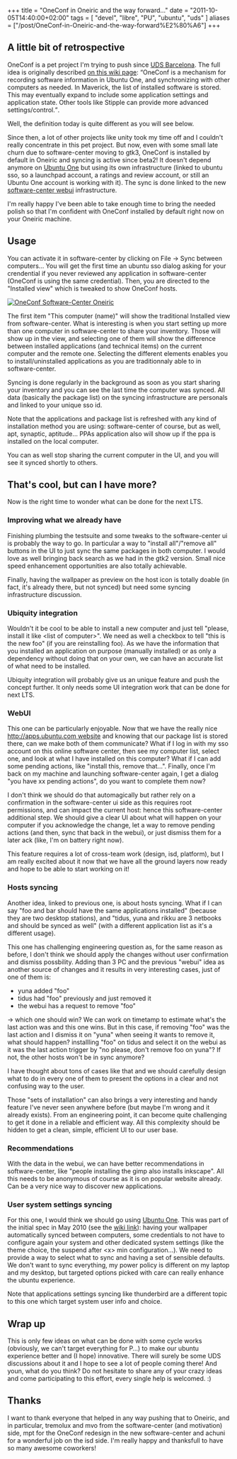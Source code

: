 +++
title = "OneConf in Oneiric and the way forward…"
date = "2011-10-05T14:40:00+02:00"
tags = [ "devel", "libre", "PU", "ubuntu", "uds" ]
aliases = ["/post/OneConf-in-Oneiric-and-the-way-forward%E2%80%A6"]
+++
    <h2>A little bit of retrospective</h2>


<p>OneConf is a pet project I'm trying to push since <a href="https://blueprints.launchpad.net/ubuntu/+spec/desktop-maverick-oneconf">UDS Barcelona</a>. The full idea is originally described <a href="https://wiki.ubuntu.com/OneConf">on this wiki page</a>: <q>OneConf is a mechanism for recording software information in Ubuntu One, and synchronizing with other computers as needed. In Maverick, the list of installed software is stored. This may eventually expand to include some application settings and application state. Other tools like Stipple can provide more advanced settings/control.</q>.</p>


<p>Well, the definition today is quite different as you will see below.</p>


<p>Since then, a lot of other projects like unity took my time off and I couldn't really concentrate in this pet project. But now, even with some small late churn due to software-center moving to gtk3, OneConf is installed by default in Oneiric and syncing is active since beta2! It doesn't depend anymore on <a href="https://one.ubuntu.com/">Ubuntu One</a> but using its own infrastructure (linked to ubuntu sso, so a launchpad account, a ratings and review account, or still an Ubuntu One account is working with it). The sync is done linked to the new <a href="https://apps.ubuntu.com/">software-center webui</a> infrastructure.</p>


<p>I'm really happy I've been able to take enough time to bring the needed polish so that I'm confident with OneConf installed by default right now on your Oneiric machine.</p>


<h2>Usage</h2>


<p>You can activate it in software-center by clicking on File -&gt; Sync between computers… You will get the first time an ubuntu sso dialog asking for your crendential if you never reviewed any application in software-center (OneConf is using the same credential). Then, you are directed to the "Installed view" which is tweaked to show OneConf hosts.</p>


<p><a href="/public/projects/oneconf/Screenshot_at_2011-10-05_13_25_39.png" title="OneConf Software-Center Oneiric"><img src="/public/projects/oneconf/.Screenshot_at_2011-10-05_13_25_39_m.jpg" alt="OneConf Software-Center Oneiric" style="display:block; margin:0 auto;" title="OneConf Software-Center Oneiric, oct. 2011" /></a></p>


<p>The first item "This computer (name)" will show the traditional Installed view from software-center. What is interesting is when you start setting up more than one computer in software-center to share your inventory. Those will show up in the view, and selecting one of them will show the difference between installed applications (and technical items) on the current computer and the remote one. Selecting the different elements enables you to install/uninstalled applications as you are traditionnaly able to in software-center.</p>


<p>Syncing is done regularly in the background as soon as you start sharing your inventory and you can see the last time the computer was synced. All data (basically the package list) on the syncing infrastructure are personals and linked to your unique sso id.</p>


<p>Note that the applications and package list is refreshed with any kind of installation method you are using: software-center of course, but as well, apt, synaptic, aptitude… PPAs application also will show up if the ppa is installed on the local computer.</p>


<p>You can as well stop sharing the current computer in the UI, and you will see it synced shortly to others.</p>



<h2>That's cool, but can I have more?</h2>


<p>Now is the right time to wonder what can be done for the next LTS.</p>


<h3>Improving what we already have</h3>

<p>Finishing plumbing the testsuite and some tweaks to the software-center ui is probably the way to go. In particular a way to "install all"/"remove all" buttons in the UI to just sync the same packages in both computer. I would love as well bringing back search as we had in the gtk2 version. Small nice speed enhancement opportunities are also totally achievable.</p>


<p>Finally, having the wallpaper as preview on the host icon is totally doable (in fact, it's already there, but not synced) but need some syncing infrastructure discussion.</p>


<h3>Ubiquity integration</h3>

<p>Wouldn't it be cool to be able to install a new computer and just tell "please, install it like &lt;list of computer&gt;". We need as well a checkbox to tell "this is the new foo" (if you are reinstalling foo). As we have the information that you installed an application on purpose (manually installed) or as only a dependency without doing that on your own, we can have an accurate list of what need to be installed.</p>


<p>Ubiquity integration will probably give us an unique feature and push the concept further. It only needs some UI integration work that can be done for next LTS.</p>


<h3>WebUI</h3>

<p>This one can be particularly enjoyable. Now that we have the really nice <a href="http://apps.ubuntu.com">http://apps.ubuntu.com website</a> and knowing that our package list is stored there, can we make both of them communicate? What if I log in with my sso account on this online software center, then see my computer list, select one, and look at what I have installed on this computer? What if I can add some pending actions, like "install this, remove that…". Finally, once I'm back on my machine and launching software-center again, I get a dialog "you have xx pending actions", do you want to complete them now?</p>


<p>I don't think we should do that automagically but rather rely on a confirmation in the software-center ui side as this requires root permissions, and can impact the current host: hence this software-center additional step. We should give a clear UI about what will happen on your computer if you acknowledge the change, let a way to remove pending actions (and then, sync that back in the webui), or just dismiss them for a later ack (like, I'm on battery right now).</p>


<p>This feature requires a lot of cross-team work (design, isd, platform), but I am really excited about it now that we have all the ground layers now ready and hope to be able to start working on it!</p>


<h3>Hosts syncing</h3>

<p>Another idea, linked to previous one, is about hosts syncing. What if I can say "foo and bar should have the same applications installed" (because they are two desktop stations), and "tidus, yuna and rikku are 3 netbooks and should be synced as well" (with a different application list as it's a different usage).</p>


<p>This one has challenging engineering question as, for the same reason as before, I don't think we should apply the changes without user confirmation and dismiss possbility. Adding than 3 PC and the previous "webui" idea as another source of changes and it results in very interesting cases, just of one of them is:</p>
<ul>
<li>yuna added "foo"</li>
<li>tidus had "foo" previously and just removed it</li>
<li>the webui has a request to remove "foo"</li>
</ul>

<p>-&gt; which one should win? We can work on timetamp to estimate what's the last action was and this one wins. But in this case, if removing "foo" was the last action and I dismiss it on "yuna" when seeing it wants to remove it, what should happen? installling "foo" on tidus and select it on the webui as it was the last action trigger by "no please, don't remove foo on yuna"? If not, the other hosts won't be in sync anymore?</p>


<p>I have thought about tons of cases like that and we should carefully design what to do in every one of them to present the options in a clear and not confusing way to the user.</p>


<p>Those "sets of installation" can also brings a very interesting and handy feature I've never seen anywhere before (but maybe I'm wrong and it already exists). From an engineering point, it can become quite challenging to get it done in a reliable and efficient way. All this complexity should be hidden to get a clean, simple, efficient UI to our user base.</p>


<h3>Recommendations</h3>

<p>With the data in the webui, we can have better recommendations in software-center, like "people installing the gimp also installs inkscape". All this needs to be anonymous of course as it is on popular website already. Can be a very nice way to discover new applications.</p>


<h3>User system settings syncing</h3>

<p>For this one, I would think we should go using <a href="https://one.ubuntu.com/">Ubuntu One</a>. This was part of the initial spec in May 2010 (see the <a href="https://wiki.ubuntu.com/OneConf">wiki link</a>): having your wallpaper automatically synced between computers, some credentials to not have to configure again your system and other dedicated system settings (like the theme choice, the suspend after &lt;x&gt; min configuration…). We need to provide a way to select what to sync and having a set of sensible defaults. We don't want to sync everything, my power policy is different on my laptop and my desktop, but targeted options picked with care can really enhance the ubuntu experience.</p>


<p>Note that applications settings syncing like thunderbird are a different topic to this one which target system user info and choice.</p>


<h2>Wrap up</h2>


<p>This is only few ideas on what can be done with some cycle works (obviously, we can't target everything for P…) to make our ubuntu experience better and (I hope) innovative. There will surely be some UDS discussions about it and I hope to see a lot of people coming there! And youn, what do you think? Do not hesitate to share any of your crazy ideas and come participating to this effort, every single help is welcomed. :)</p>


<h2>Thanks</h2>

<p>I want to thank everyone that helped in any way pushing that to Oneiric, and in particular, tremolux and mvo from the software-center (and motivation) side, mpt for the OneConf redesign in the new software-center and achuni for a wonderful job on the isd side. I'm really happy and thanksfull to have so many awesome coworkers!</p>